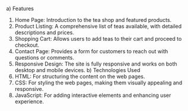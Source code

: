 a) Features
1) Home Page: Introduction to the tea shop and featured products.
2) Product Listing: A comprehensive list of teas available, with detailed descriptions and prices.
3) Shopping Cart: Allows users to add teas to their cart and proceed to checkout.
4) Contact Page: Provides a form for customers to reach out with questions or comments.
5) Responsive Design: The site is fully responsive and works on both desktop and mobile devices.
b) Technologies Used
1) HTML: For structuring the content on the web pages.
2) CSS: For styling the web pages, making them visually appealing and responsive.
3) JavaScript: For adding interactive elements and enhancing user experience.
